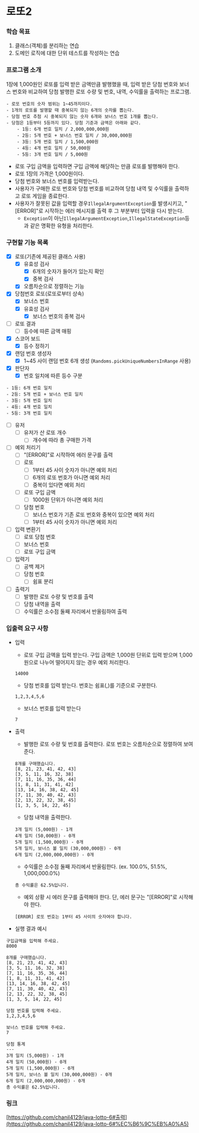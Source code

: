 # 로또2

### 학습 목표

1. 클래스(객체)를 분리하는 연습
2. 도메인 로직에 대한 단위 테스트를 작성하는 연습

### 프로그램 소개

1장에 1,000원인 로또를 입력 받은 금액만큼 발행했을 때, 입력 받은 당첨 번호와 보너스 번호와 비교하여 당첨 발행한 로또 수량 및 번호, 내역, 수익률을 출력하는 프로그램.

```
- 로또 번호의 숫자 범위는 1~45까지이다.
- 1개의 로또를 발행할 때 중복되지 않는 6개의 숫자를 뽑는다.
- 당첨 번호 추첨 시 중복되지 않는 숫자 6개와 보너스 번호 1개를 뽑는다.
- 당첨은 1등부터 5등까지 있다. 당첨 기준과 금액은 아래와 같다.
    - 1등: 6개 번호 일치 / 2,000,000,000원
    - 2등: 5개 번호 + 보너스 번호 일치 / 30,000,000원
    - 3등: 5개 번호 일치 / 1,500,000원
    - 4등: 4개 번호 일치 / 50,000원
    - 5등: 3개 번호 일치 / 5,000원
```

- 로또 구입 금액을 입력하면 구입 금액에 해당하는 만큼 로또를 발행해야 한다.
- 로또 1장의 가격은 1,000원이다.
- 당첨 번호와 보너스 번호를 입력받는다.
- 사용자가 구매한 로또 번호와 당첨 번호를 비교하여 당첨 내역 및 수익률을 출력하고 로또 게임을 종료한다.
- 사용자가 잘못된 값을 입력할 경우`IllegalArgumentException`를 발생시키고, "[ERROR]"로 시작하는 에러 메시지를 출력 후 그 부분부터 입력을 다시 받는다.
    - `Exception`이 아닌`IllegalArgumentException`,`IllegalStateException`등과 같은 명확한 유형을 처리한다.

### 구현할 기능 목록

- [x]  로또(기존에 제공된 클래스 사용)
    - [x]  유효성 검사
        - [x]  6개의 숫자가 들어가 있는지 확인
        - [x]  중복 검사
    - [x]  오름차순으로 정렬하는 기능
- [x]  당첨번호 로또(로또로부터 상속)
    - [x]  보너스 번호
    - [x]  유효성 검사
        - [x]  보너스 번호의 중복 검사
- [ ]  로또 결과
    - [ ]  등수에 따른 금액 매핑
- [x]  스코어 보드
    - [x]  등수 정하기
- [x]  랜덤 번호 생성자
    - [x]  1~45 사이 랜덤 번호 6개 생성 (`Randoms.pickUniqueNumbersInRange` 사용)
- [x]  판단자
    - [x]  번호 일치에 따른 등수 구분

  ```
  - 1등: 6개 번호 일치
  - 2등: 5개 번호 + 보너스 번호 일치
  - 3등: 5개 번호 일치
  - 4등: 4개 번호 일치
  - 5등: 3개 번호 일치
  ```

- [ ]  유저
    - [ ]  유저가 산 로또 개수
        - [ ]  개수에 따라 총 구매한 가격
- [ ]  예외 처리기
    - [ ]  "[ERROR]”로 시작하여 에러 문구를 출력
    - [ ]  로또
        - [ ]  1부터 45 사이 숫자가 아니면 예외 처리
        - [ ]  6개의 로또 번호가 아니면 예외 처리
        - [ ]  중복이 있다면 예외 처리
    - [ ]  로또 구입 금액
        - [ ]  1000원 단위가 아니면 예외 처리
    - [ ]  당첨 번호
        - [ ]  보너스 번호가 기존 로또 번호와 중복이 있으면 예외 처리
        - [ ]  1부터 45 사이 숫자가 아니면 예외 처리
- [ ]  입력 변환기
    - [ ]  로또 당첨 번호
    - [ ]  보너스 번호
    - [ ]  로또 구입 금액
- [ ]  입력기
    - [ ]  공백 제거
    - [ ]  당첨 번호
        - [ ]  쉼표 분리
- [ ]  출력기
    - [ ]  발행한 로또 수량 및 번호를 출력
    - [ ]  당첨 내역을 출력
    - [ ]  수익률은 소수점 둘째 자리에서 반올림하여 출력

### 입출력 요구 사항

- 입력
    - 로또 구입 금액을 입력 받는다. 구입 금액은 1,000원 단위로 입력 받으며 1,000원으로 나누어 떨어지지 않는 경우 예외 처리한다.

    ```
    14000
    ```

    - 당첨 번호를 입력 받는다. 번호는 쉼표(,)를 기준으로 구분한다.

    ```
    1,2,3,4,5,6
    ```

    - 보너스 번호를 입력 받는다

    ```
    7
    ```

- 출력
    - 발행한 로또 수량 및 번호를 출력한다. 로또 번호는 오름차순으로 정렬하여 보여준다.

    ```
    8개를 구매했습니다.
    [8, 21, 23, 41, 42, 43]
    [3, 5, 11, 16, 32, 38]
    [7, 11, 16, 35, 36, 44]
    [1, 8, 11, 31, 41, 42]
    [13, 14, 16, 38, 42, 45]
    [7, 11, 30, 40, 42, 43]
    [2, 13, 22, 32, 38, 45]
    [1, 3, 5, 14, 22, 45]
    
    ```

    - 당첨 내역을 출력한다.

    ```
    3개 일치 (5,000원) - 1개
    4개 일치 (50,000원) - 0개
    5개 일치 (1,500,000원) - 0개
    5개 일치, 보너스 볼 일치 (30,000,000원) - 0개
    6개 일치 (2,000,000,000원) - 0개
    
    ```

    - 수익률은 소수점 둘째 자리에서 반올림한다. (ex. 100.0%, 51.5%, 1,000,000.0%)

    ```
    총 수익률은 62.5%입니다.
    
    ```

    - 예외 상황 시 에러 문구를 출력해야 한다. 단, 에러 문구는 "[ERROR]"로 시작해야 한다.

    ```
    [ERROR] 로또 번호는 1부터 45 사이의 숫자여야 합니다.
    ```

- 실행 결과 예시

```
구입금액을 입력해 주세요.
8000

8개를 구매했습니다.
[8, 21, 23, 41, 42, 43] 
[3, 5, 11, 16, 32, 38] 
[7, 11, 16, 35, 36, 44] 
[1, 8, 11, 31, 41, 42] 
[13, 14, 16, 38, 42, 45] 
[7, 11, 30, 40, 42, 43] 
[2, 13, 22, 32, 38, 45] 
[1, 3, 5, 14, 22, 45]

당첨 번호를 입력해 주세요.
1,2,3,4,5,6

보너스 번호를 입력해 주세요.
7

당첨 통계
---
3개 일치 (5,000원) - 1개
4개 일치 (50,000원) - 0개
5개 일치 (1,500,000원) - 0개
5개 일치, 보너스 볼 일치 (30,000,000원) - 0개
6개 일치 (2,000,000,000원) - 0개
총 수익률은 62.5%입니다.
```

### 링크

[https://github.com/chanil4129/java-lotto-6#출력](https://github.com/chanil4129/java-lotto-6#%EC%B6%9C%EB%A0%A5)